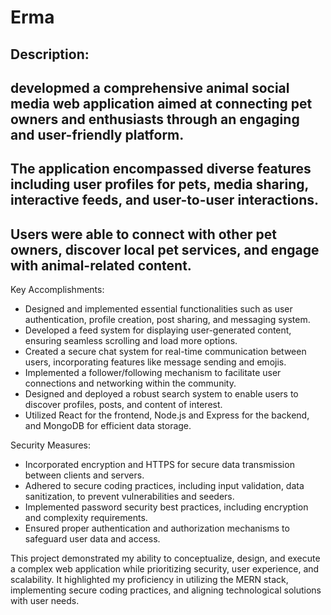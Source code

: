 # Erma
## Description:
## developmed a comprehensive animal social media web application aimed at connecting pet owners and enthusiasts through an engaging and user-friendly platform.
## The application encompassed diverse features including user profiles for pets, media sharing, interactive feeds, and user-to-user interactions.
## Users were able to connect with other pet owners, discover local pet services, and engage with animal-related content.

Key Accomplishments:
- Designed and implemented essential functionalities such as user authentication, profile creation, post sharing, and messaging system.
- Developed a feed system for displaying user-generated content, ensuring seamless scrolling and load more options.
- Created a secure chat system for real-time communication between users, incorporating features like message sending and emojis.
- Implemented a follower/following mechanism to facilitate user connections and networking within the community.
- Designed and deployed a robust search system to enable users to discover profiles, posts, and content of interest.
- Utilized React for the frontend, Node.js and Express for the backend, and MongoDB for efficient data storage.

Security Measures:
- Incorporated encryption and HTTPS for secure data transmission between clients and servers.
- Adhered to secure coding practices, including input validation, data sanitization, to prevent vulnerabilities and seeders.
- Implemented password security best practices, including encryption and complexity requirements.
- Ensured proper authentication and authorization mechanisms to safeguard user data and access.

This project demonstrated my ability to conceptualize, design, and execute a complex web application while prioritizing security, user experience, and scalability.
It highlighted my proficiency in utilizing the MERN stack, implementing secure coding practices, and aligning technological solutions with user needs.
